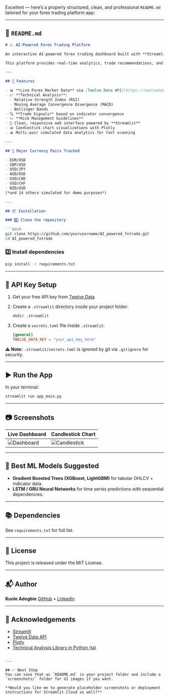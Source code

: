 Excellent — here’s a properly structured, clean, and professional `README.md` tailored for your forex trading platform app:

---

## 📖 `README.md`

````markdown
# 📈 AI-Powered Forex Trading Platform

An interactive AI-powered forex trading dashboard built with **Streamlit**, integrating **Twelve Data API** for live forex market data and **technical indicators** (RSI, MACD, Bollinger Bands) for generating trade signals.  

This platform provides real-time analytics, trade recommendations, and risk management guidance for major currency pairs.

---

## 🚀 Features

- 📊 **Live Forex Market Data** via [Twelve Data API](https://twelvedata.com)
- 📈 **Technical Analysis**:  
  - Relative Strength Index (RSI)  
  - Moving Average Convergence Divergence (MACD)  
  - Bollinger Bands  
- 🔍 **Trade Signals** based on indicator convergence
- 📉 **Risk Management Guidelines**
- 📑 Clean, responsive web interface powered by **Streamlit**  
- 📊 Candlestick chart visualizations with Plotly
- 📊 Multi-pair simulated data analytics for fast scanning  

---

## 📌 Major Currency Pairs Tracked

- EUR/USD
- GBP/USD
- USD/JPY
- AUD/USD
- USD/CAD
- USD/CHF
- NZD/USD  
(*and 14 others simulated for demo purposes*)

---

## 📦 Installation

### 1️⃣ Clone the repository

```bash
git clone https://github.com/yourusername/AI_powered_fxtrade.git
cd AI_powered_fxtrade
````

### 2️⃣ Install dependencies

```bash
pip install -r requirements.txt
```

---

## 🔑 API Key Setup

1. Get your free API key from [Twelve Data](https://twelvedata.com/pricing)
2. Create a `.streamlit` directory inside your project folder:

   ```bash
   mkdir .streamlit
   ```
3. Create a `secrets.toml` file inside `.streamlit`:

   ```toml
   [general]
   TWELVE_DATA_KEY = "your_api_key_here"
   ```

⚠️ **Note:** `.streamlit/secrets.toml` is ignored by git via `.gitignore` for security.

---

## ▶️ Run the App

In your terminal:

```bash
streamlit run app_main.py
```

---

## 📷 Screenshots

| Live Dashboard                          | Candlestick Chart                           |
| :-------------------------------------- | :------------------------------------------ |
| ![Dashboard](screenshots/dashboard.png) | ![Candlestick](screenshots/candlestick.png) |

---

## 📖 Best ML Models Suggested

* **Gradient Boosted Trees (XGBoost, LightGBM)** for tabular OHLCV + indicator data.
* **LSTM / GRU Neural Networks** for time series predictions with sequential dependencies.

---

## 📚 Dependencies

See `requirements.txt` for full list.

---

## 📃 License

This project is released under the MIT License.

---

## 📬 Author

**Kunle Adegbie**
[GitHub](https://github.com/yourusername) • [LinkedIn](https://linkedin.com/in/yourprofile)

---

## 🙏 Acknowledgements

* [Streamlit](https://streamlit.io)
* [Twelve Data API](https://twelvedata.com)
* [Plotly](https://plotly.com)
* [Technical Analysis Library in Python (ta)](https://github.com/bukosabino/ta)

```

---

## ✅ Next Step  
You can save that as `README.md` in your project folder and include a `screenshots/` folder for UI images if you want.  

**Would you like me to generate placeholder screenshots or deployment instructions for Streamlit Cloud as well?**
```
